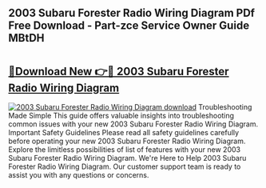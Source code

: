 ## 2003 Subaru Forester Radio Wiring Diagram PDf Free Download - Part-zce Service Owner Guide MBtDH

# <h2><a href="http://dfpqlby.blite.top/?on=2003+Subaru+Forester+Radio+Wiring+Diagram">🔗Download New 👉🔴 2003 Subaru Forester Radio Wiring Diagram</a></h2>

[![2003 Subaru Forester Radio Wiring Diagram download](https://i.imgur.com/lujVjoI.png)](http://dfpqlby.blite.top/?on=2003+Subaru+Forester+Radio+Wiring+Diagram)
Troubleshooting Made Simple This guide offers valuable insights into troubleshooting common issues with your new 2003 Subaru Forester Radio Wiring Diagram. Important Safety Guidelines Please read all safety guidelines carefully before operating your new 2003 Subaru Forester Radio Wiring Diagram. Explore the limitless possibilities of list of features with your new 2003 Subaru Forester Radio Wiring Diagram. We're Here to Help 2003 Subaru Forester Radio Wiring Diagram. Our customer support team is ready to assist you with any questions or concerns.
